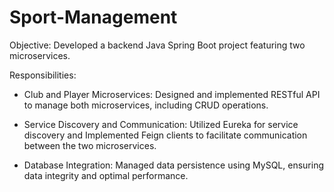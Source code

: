 # Sport-Management

Objective: Developed a backend Java Spring Boot project featuring two microservices.

Responsibilities: 

-	Club and Player Microservices: Designed and implemented RESTful API to manage both microservices, including CRUD operations.

-	Service Discovery and Communication: Utilized Eureka for service discovery and Implemented Feign clients to facilitate communication between the two microservices.

-	Database Integration: Managed data persistence using MySQL, ensuring data integrity and optimal performance.
